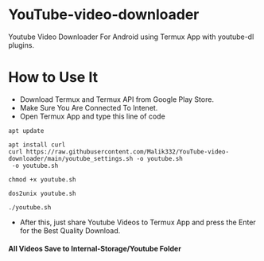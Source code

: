 # YouTube-video-downloader
 Youtube Video Downloader For Android using Termux App with youtube-dl plugins.
# How to Use It


* Download Termux and Termux API from Google Play Store.  
* Make Sure You Are Connected To Intenet.  
* Open Termux App and type this line of code  
```
apt update

apt install curl
curl https://raw.githubusercontent.com/Malik332/YouTube-video-downloader/main/youtube_settings.sh -o youtube.sh
 -o youtube.sh

chmod +x youtube.sh

dos2unix youtube.sh

./youtube.sh

```
* After this, just share Youtube Videos to Termux App and press the Enter for the Best Quality Download.   


#### All Videos Save to Internal-Storage/Youtube Folder  
